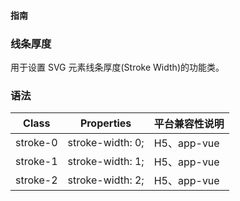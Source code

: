 #### <span class="text-lg text-gray-500 font-normal">指南</span>

<div class="w-screen"></div>

### 线条厚度
<a-typography-text>
    用于设置 SVG 元素线条厚度(Stroke Width)的功能类。
</a-typography-text>

<CssPrefix />

### 语法
| Class | Properties | 平台兼容性说明
| --- | --- | ---
| <a-link status="success">stroke-0</a-link> | <a-link>stroke-width: 0;</a-link> | H5、app-vue
| <a-link status="success">stroke-1</a-link> | <a-link>stroke-width: 1;</a-link> | H5、app-vue
| <a-link status="success">stroke-2</a-link> | <a-link>stroke-width: 2;</a-link> | H5、app-vue